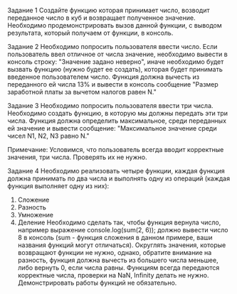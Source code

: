 Задание 1
Создайте функцию которая принимает число, возводит переданное число в куб и 
возвращает полученное значение. 
Необходимо продемонстрировать вызов данной функции, с выводом результата, 
который получаем от функции, в консоль.

Задание 2
Необходимо попросить пользователя ввести число.
Если пользователь ввел отличное от числа значение, необходимо вывести в консоль
строку: "Значение задано неверно", иначе необходимо будет вызвать функцию 
(нужно будет ее создать), которая будет принимать введенное пользователем 
число. Функция должна вычесть из переданного ей числа 13% и вывести в консоль 
сообщение "Размер заработной платы за вычетом налогов равен N."

Задание 3
Необходимо попросить пользователя ввести три числа.
Необходимо создать функцию, в которую мы должны передать эти три числа.
Функция должна определить максимальное, среди переданных ей значение и 
вывести сообщение: "Максимальное значение среди чисел N1, N2, N3 равно N."

Примечание: Условимся, что пользователь всегда вводит корректные значения, 
три числа. Проверять их не нужно.

Задание 4
Необходимо реализовать четыре функции, каждая функция должна принимать по два
числа и выполнять одну из операций (каждая функция выполняет одну из них):
1. Сложение
2. Разность
3. Умножение
4. Деление
Необходимо сделать так, чтобы функция вернула число, например выражение
console.log(sum(2, 6)); должно вывести число 8 в консоль (sum - функция
сложения в данном примере, ваши названия функций могут отличаться).
Округлять значения, которые возвращают функции не нужно, однако, обратите
внимание на разность, функция должна вычесть из большего числа меньшее, либо
вернуть 0, если числа равны.
Функциям всегда передаются корректные числа, проверки на NaN, Infinity делать
не нужно.
Демонстрировать работы функций не обязательно.